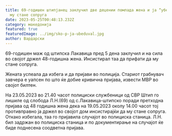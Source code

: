 ```yaml
---
title: 69-годишен штипјанец заклучил две децении помлада жена и ја “убедувал” да
  му стане сопруга
date: 2023-05-25T00:48:13.232Z
category: македонија
featured: true
featuredImage: ../img/sko-p-ja-ubeduval.jpg
author: Вардарски
---
```

<!--StartFragment-->

69-гoдишен маж од штипска Лакавица пред 5 дена заклучил и на сила во својот држел 48-годишна жена. Инсистирал таа да прифати да му стане сопруга.

Жената успеала да избега и да пријави во полиција. Стариот грабнувач завчера е уапсен по што ќе добие кривична пријава, извести МВР во својот билтен.

На 23.05.2023 во 21.40 часот полициски службеници од СВР Штип го лишиле од слобода Л.Н.(69) од с.Лакавица-штипско поради претходна пријава од 48 годишна жена дека на 19.05.2023 околу 14.00 часот тој противправно ја држел во својот дом инсистирајќи да му стане сопруга. Откако избегала, таа го пријавила случајот во полициска станица. Л.Н. бил задржан во полициска станица и по документирање на случајот ќе биде поднесена соодветна пријава.

<!--EndFragment-->